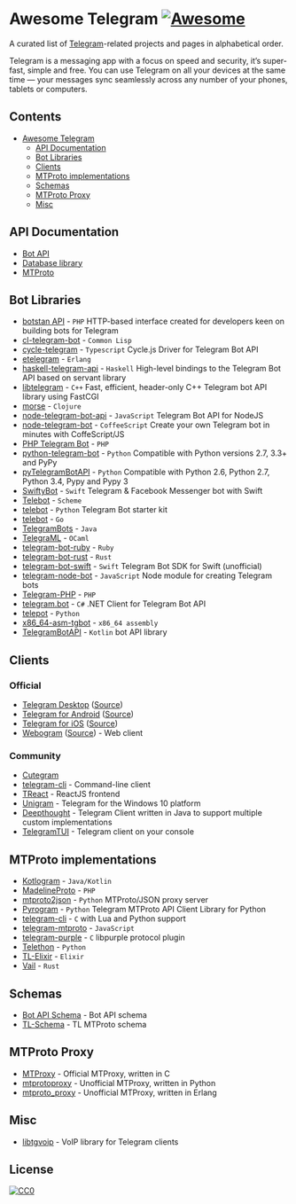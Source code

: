# Awesome Telegram [![Awesome](https://cdn.rawgit.com/sindresorhus/awesome/d7305f38d29fed78fa85652e3a63e154dd8e8829/media/badge.svg)](https://github.com/sindresorhus/awesome)
A curated list of [Telegram](https://telegram.org)-related projects and pages in alphabetical order.

Telegram is a messaging app with a focus on speed and security, it’s super-fast, simple and free. You can use Telegram on all your devices at the same time — your messages sync seamlessly across any number of your phones, tablets or computers.

## Contents

- [Awesome Telegram](#awesome-telegram)
  - [API Documentation](#api-documentation)
  - [Bot Libraries](#bot-libraries)
  - [Clients](#clients)
  - [MTProto implementations](#mtproto-implementations)
  - [Schemas](#schemas)
  - [MTProto Proxy](#mtproto-proxy)
  - [Misc](#misc)

## API Documentation

* [Bot API](https://core.telegram.org/bots/api)
* [Database library](https://core.telegram.org/tdlib/docs/index.html)
* [MTProto](https://core.telegram.org/mtproto)

## Bot Libraries

* [botstan API](https://github.com/botstan/API) - `PHP` HTTP-based interface created for developers keen on building bots for Telegram
* [cl-telegram-bot](https://github.com/sovietspaceship/cl-telegram-bot) - `Common Lisp`
* [cycle-telegram](https://github.com/goodmind/cycle-telegram) - `Typescript` Cycle.js Driver for Telegram Bot API
* [etelegram](https://github.com/tnt-dev/etelegram) - `Erlang`
* [haskell-telegram-api](http://github.com/klappvisor/haskell-telegram-api) - `Haskell` High-level bindings to the Telegram Bot API based on servant library
* [libtelegram](https://github.com/slowriot/libtelegram) - `C++` Fast, efficient, header-only C++ Telegram bot API library using FastCGI
* [morse](https://github.com/Otann/morse) - `Clojure`
* [node-telegram-bot-api](https://github.com/yagop/node-telegram-bot-api) - `JavaScript` Telegram Bot API for NodeJS
* [node-telegram-bot](https://github.com/oott123/node-telegram-bot) - `CoffeeScript` Create your own Telegram bot in minutes with CoffeScript/JS
* [PHP Telegram Bot](https://github.com/php-telegram-bot/core) - `PHP` 
* [python-telegram-bot](https://github.com/python-telegram-bot/python-telegram-bot) - `Python` Compatible with Python versions 2.7, 3.3+ and PyPy 
* [pyTelegramBotAPI](https://github.com/eternnoir/pyTelegramBotAPI/) - `Python` Compatible with Python 2.6, Python 2.7, Python 3.4, Pypy and Pypy 3
* [SwiftyBot](https://github.com/FabrizioBrancati/SwiftyBot) - `Swift` Telegram & Facebook Messenger bot with Swift
* [Telebot](https://github.com/KnairdA/Telebot) - `Scheme`
* [telebot](https://github.com/yukuku/telebot) - `Python` Telegram Bot starter kit
* [telebot](https://github.com/tucnak/telebot) - `Go`
* [TelegramBots](https://github.com/rubenlagus/TelegramBots) - `Java`
* [TelegraML](https://github.com/nv-vn/TelegraML) - `OCaml`
* [telegram-bot-ruby](https://github.com/atipugin/telegram-bot-ruby) - `Ruby`
* [telegram-bot-rust](https://github.com/telegram-rs/telegram-bot) - `Rust`
* [telegram-bot-swift](https://github.com/zmeyc/telegram-bot-swift) - `Swift` Telegram Bot SDK for Swift (unofficial)
* [telegram-node-bot](https://github.com/Naltox/telegram-node-bot) - `JavaScript` Node module for creating Telegram bots
* [Telegram-PHP](https://github.com/duhow/Telegram-PHP) - `PHP`
* [telegram.bot](https://github.com/TelegramBots/telegram.bot) - `C#` .NET Client for Telegram Bot API
* [telepot](https://github.com/nickoala/telepot) - `Python`
* [x86_64-asm-tgbot](https://github.com/StefanoBelli/x86_64-asm-tgbot) - `x86_64 assembly`
* [TelegramBotAPI](https://github.com/InsanusMokrassar/TelegramBotAPI) - `Kotlin` bot API library

## Clients

### Official
* [Telegram Desktop](https://desktop.telegram.org) ([Source](https://github.com/telegramdesktop/tdesktop))
* [Telegram for Android](https://play.google.com/store/apps/details?id=org.telegram.messenger) ([Source](https://github.com/DrKLO/Telegram))
* [Telegram for iOS](https://itunes.apple.com/gb/app/telegram-messenger/id686449807?mt=8) ([Source](https://github.com/peter-iakovlev/Telegram))
* [Webogram](https://web.telegram.org) ([Source](https://github.com/zhukov/webogram)) - Web client

### Community
* [Cutegram](http://aseman.co/en/products/cutegram/)
* [telegram-cli](https://github.com/vysheng/tg) - Command-line client
* [TReact](https://github.com/goodmind/treact) - ReactJS frontend
* [Unigram](https://github.com/UnigramDev/Unigram) - Telegram for the Windows 10 platform
* [Deepthought](https://github.com/rubenlagus/Deepthought) - Telegram Client written in Java to support multiple custom implementations
* [TelegramTUI](https://github.com/bad-day/TelegramTUI) - Telegram client on your console

## MTProto implementations

* [Kotlogram](https://github.com/badoualy/kotlogram) - `Java/Kotlin`
* [MadelineProto](https://github.com/danog/MadelineProto) - `PHP`
* [mtproto2json](https://github.com/nikat/mtproto2json) - `Python` MTProto/JSON proxy server
* [Pyrogram](https://github.com/pyrogram/pyrogram) - `Python` Telegram MTProto API Client Library for Python
* [telegram-cli](https://github.com/vysheng/tg) - `C` with Lua and Python support
* [telegram-mtproto](https://github.com/zerobias/telegram-mtproto) - `JavaScript`
* [telegram-purple](https://github.com/majn/telegram-purple) - `C` libpurple protocol plugin
* [Telethon](https://github.com/LonamiWebs/Telethon) - `Python`
* [TL-Elixir](https://gitlab.com/snippets/1664390) - `Elixir`
* [Vail](https://github.com/JuanPotato/Vail) - `Rust`

## Schemas

* [Bot API Schema](https://github.com/tranql/telegram-bot-api-schema) - Bot API schema
* [TL-Schema](https://github.com/stek29/tl-schema) - TL MTProto schema

## MTProto Proxy
* [MTProxy](https://github.com/TelegramMessenger/MTProxy) - Official MTProxy, written in C
* [mtprotoproxy](https://github.com/alexbers/mtprotoproxy) - Unofficial MTProxy, written in Python
* [mtproto_proxy](https://github.com/seriyps/mtproto_proxy) - Unofficial MTProxy, written in Erlang

## Misc

* [libtgvoip](https://github.com/grishka/libtgvoip) - VoIP library for Telegram clients

## License

[![CC0](http://mirrors.creativecommons.org/presskit/buttons/88x31/svg/cc-zero.svg)](https://creativecommons.org/publicdomain/zero/1.0/)
